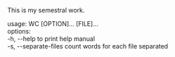 This is my semestral work.

usage: WC [OPTION]...  [FILE]...  
options:  
-h, --help            to print help manual  
-s, --separate-files  count words for each file separated
